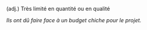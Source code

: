 (adj.) Très limité en quantité ou en qualité

*Ils ont dû faire face à un budget chiche pour le projet.*